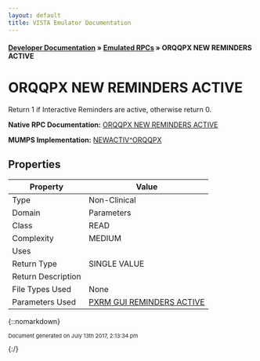 ```yaml
---
layout: default
title: VISTA Emulator Documentation
---
```


#### [Developer Documentation](../index) &#187; [Emulated RPCs](TableOfContents) &#187; ORQQPX NEW REMINDERS ACTIVE<br/>
# ORQQPX NEW REMINDERS ACTIVE

Return 1 if Interactive Reminders are active, otherwise return 0.

**Native RPC Documentation:** [ORQQPX NEW REMINDERS ACTIVE](../VISTARPC/ORQQPX_NEW_REMINDERS_ACTIVE)

**MUMPS Implementation:** [NEWACTIV^ORQQPX](http://code.osehra.org/dox/Routine_ORQQPX_source.html)

## Properties

Property | Value
--- | ---
Type | Non-Clinical
Domain | Parameters
Class | READ
Complexity | MEDIUM
Uses | 
Return Type | SINGLE VALUE
Return Description | 
File Types Used | None
Parameters Used | [PXRM GUI REMINDERS ACTIVE](../Parameters/PXRM_GUI_REMINDERS_ACTIVE)


{::nomarkdown} <br/><p style="font-size: 11px">Document generated on July 13th 2017, 2:13:34 pm</p>{:/}